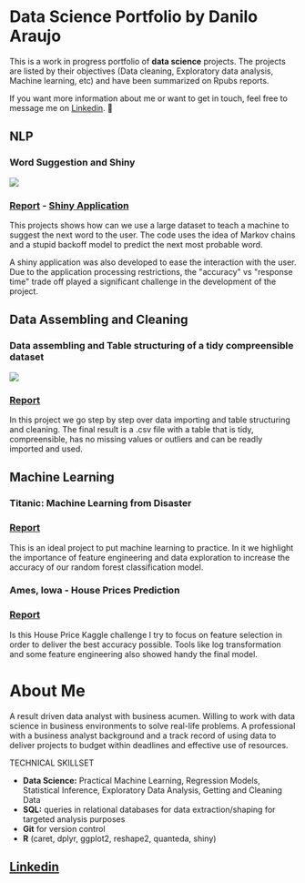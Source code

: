 # Data Science Portfolio by Danilo Araujo

This is a work in progress portfolio of **data science** projects. The projects are listed by their objectives (Data cleaning, Exploratory data analysis, Machine learning, etc) and have been summarized on Rpubs reports.  

If you want more information about me or want to get in touch, feel free to message me on [Linkedin](https://www.linkedin.com/in/danilodaraujo).

## NLP

### Word Suggestion and Shiny
![](https://media.giphy.com/media/xUOxfa9p1prUEQUvao/giphy.gif)

### [Report](http://rpubs.com/danilodaraujo/wordsuggestion) - [Shiny Application](https://danilodaraujo.shinyapps.io/wordsuggestion/)

This projects shows how can we use a large dataset to teach a machine to suggest the next word to the user. The code uses the idea of Markov chains and a stupid backoff model to predict the next most probable word.  

A shiny application was also developed to ease the interaction with the user. Due to the application processing restrictions, the "accuracy" vs "response time" trade off played a significant challenge in the development of the project.

## Data Assembling and Cleaning

### Data assembling and Table structuring of a tidy compreensible dataset
![](https://media.giphy.com/media/l49JAH7kYcwAeyYw0/giphy.gif)

### [Report](http://rpubs.com/danilodaraujo/dataassembling)

In this project we go step by step over data importing and table structuring and cleaning. The final result is a .csv file with a table that is tidy, compreensible, has no missing values or outliers and can be readly imported and used.

## Machine Learning

### Titanic: Machine Learning from Disaster

### [Report](https://rpubs.com/danilodaraujo/titanic)

This is an ideal project to put machine learning to practice. In it we highlight the importance of feature engineering and data exploration to increase the accuracy of our random forest classification model.

### Ames, Iowa - House Prices Prediction

### [Report](https://rpubs.com/danilodaraujo/houseprices)

Is this House Price Kaggle challenge I try to focus on feature selection in order to deliver the best accuracy possible. Tools like log transformation and some feature engineering also showed handy the final model.

# About Me

A result driven data analyst with business acumen. Willing to work with data science in business environments to solve real-life problems. A professional with a business analyst background and a track record of using data to deliver projects to budget within deadlines and effective use of resources.

TECHNICAL SKILLSET
* **Data Science:** Practical Machine Learning, Regression Models, Statistical Inference, Exploratory Data Analysis, Getting and Cleaning Data
* **SQL:** queries in relational databases for data extraction/shaping for targeted analysis purposes
* **Git** for version control
* **R** (caret, dplyr, ggplot2, reshape2, quanteda, shiny)

## [Linkedin](https://www.linkedin.com/in/danilodaraujo)